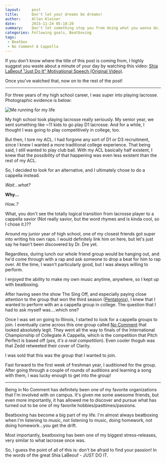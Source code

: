 ```yaml
---
layout:     post
title:      Don't let your dreams be dreams!
author:     Allen Kleiner
date:       2015-11-24 05:18:20
summary:    Don't let something stop you from doing what you wanna do.
categories: Following goals, Beatboxing
tags:
 - Beatbox
 - No Comment A Cappella
---
```


If you don't know where the title of this post is coming from, I highly suggest you waste about a minute of your day by watching this video: [Shia LaBeouf "Just Do It" Motivational Speech (Original Video)](https://www.youtube.com/watch?v=ZXsQAXx_ao0). 

Once you've watched that, now on to the rest of the post! 

---

For three years of my high school career, I was super into playing lacrosse. Photographic evidence is below: 

![Me running for my life](https://scontent-iad3-1.xx.fbcdn.net/hphotos-xfa1/v/t1.0-9/541008_3634297981333_778678036_n.jpg?oh=dd05e444bbdee13dcbe29a2753efff00&oe=56F4D4D3)

My high school took playing lacrosse really seriously. My senior year, we sent something like ~11 kids to go play D1 lacrosse. And for a while, I thought I was going to play competitively in college, too. 

But then, I tore my ACL. I had forgone any sort of D1 or D3 recruitment, since I knew I wanted a more traditional college experience. That being said, I still wanted to play club ball. With my ACL basically half existent, I knew that the possibility of that happening was even less existent than the rest of my ACL. 

So, I decided to look for an alternative, and I ultimately chose to do a cappella instead. 

*Wait...what?*

**Why...**

*How..?*

What, you don't see the totally logical transition from lacrosse player to a cappella savior (Not really savior, but the word rhymes and is kinda cool, so I chose it.)?? 

Around my junior year of high school, one of my closest friends got super into writing his own raps. I would definitely link him on here, but let's just say he hasn't been discovered by Dr. Dre yet. 

Regardless, during lunch our whole friend group would be hanging out, and he'd come through with a rap and ask someone to drop a beat for him to rap over. At the time, I wasn't particularly good, but I was always willing to perform. 

I enjoyed the ability to make my own music anytime, anywhere, so I kept up with beatboxing. 

After having seen the show The Sing Off, and especially paying close attention to the group that won the third season ([Pentatonix](https://www.youtube.com/watch?v=TsVeQnBmp70)), I knew that I wanted to perform with an a cappella group in college. The question that I had to ask myself was....which one? 

Once I was set on going to Illinois, I started to look for a cappella groups to join. I eventually came across this one group called [No Comment](http://nocommentacappella.com) that looked absolutely legit. They went all the way to finals of the International Championship of Collegiate A Cappella, which is the competition that Pitch Perfect is based off (*yes, it's a real competition*). Even cooler thoguh was that Zedd retweeted their cover of Clarity.

I was sold that this was the group that I wanted to join. 

Fast forward to the first week of freshman year, I auditioned for the group. After going through a couple of rounds of auditions and learning a song with them, I was lucky enough to get into the group! 

--- 

Being in No Comment has definitely been one of my favorite organizations that I'm involved with on campus. It's given me some awesome friends, but even more importantly, it has allowed me to discover and pursue what has turned out to be one of my favorite hobbies/pasttimes/passions. 

Beatboxing has become a big part of my life. I'm almost always beatboxing when I'm listening to music, not listening to music, doing homework, not doing homework...you get the drift. 

Most importantly, beatboxing has been one of my biggest stress-releases, very similar to what lacrosse once was. 

So, I guess the point of all of this is: don't be afraid to find your passion! In the words of the great Shia LaBeouf - JUST DO IT. 

